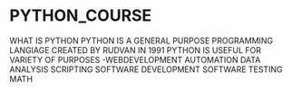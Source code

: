 # PYTHON_COURSE
WHAT IS PYTHON
PYTHON IS A GENERAL PURPOSE PROGRAMMING LANGIAGE CREATED BY RUDVAN IN 1991
PYTHON IS USEFUL FOR VARIETY OF PURPOSES
-WEBDEVELOPMENT
AUTOMATION
DATA ANALYSIS
SCRIPTING
SOFTWARE DEVELOPMENT
SOFTWARE TESTING
MATH
